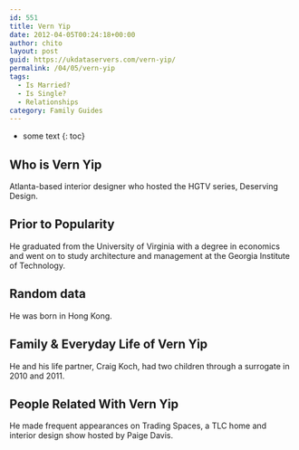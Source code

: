 ```yaml
---
id: 551
title: Vern Yip
date: 2012-04-05T00:24:18+00:00
author: chito
layout: post
guid: https://ukdataservers.com/vern-yip/
permalink: /04/05/vern-yip
tags:
  - Is Married?
  - Is Single?
  - Relationships
category: Family Guides
---
```


* some text
{: toc}
          
          
## Who is  Vern Yip
                  
                  
                  
Atlanta-based interior designer who hosted the HGTV series, Deserving Design.
                  
                
                
                
## Prior to Popularity 
                  
                  
                  
He graduated from the University of Virginia with a degree in economics and went on to study architecture and management at the Georgia Institute of Technology.
                  
                
                
                
## Random data 
                  
                  
                  
He was born in Hong Kong.
                  
                
                
                
## Family & Everyday Life of Vern Yip
                  
                  
                  
He and his life partner, Craig Koch, had two children through a surrogate in 2010 and 2011.
                  
                
                
                
## People Related With  Vern Yip
                  
                  
                  
He made frequent appearances on Trading Spaces, a TLC home and interior design show hosted by Paige Davis.
                  
                
              
            
          
          
          
    
    
  
